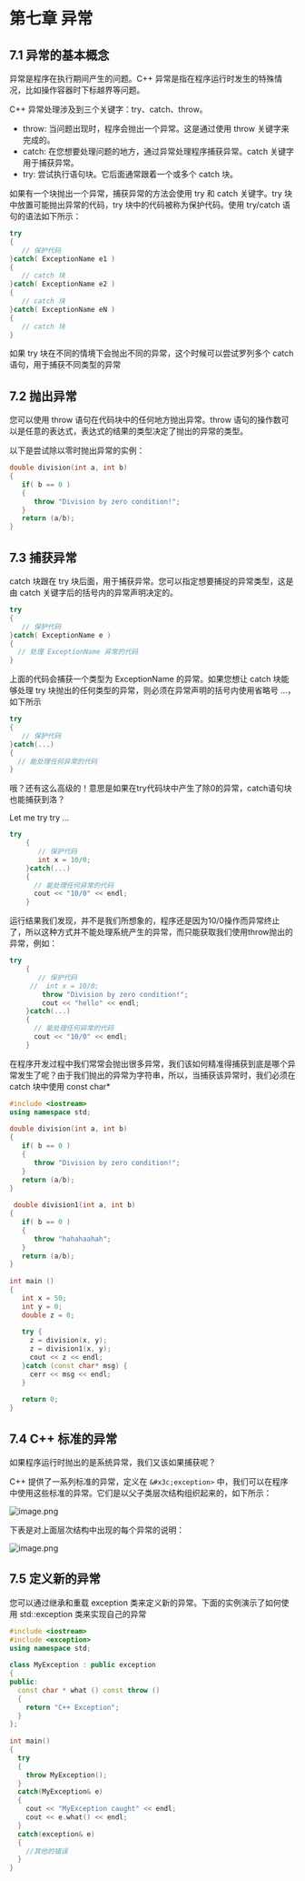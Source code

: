 # 第七章 异常

## 7.1 异常的基本概念

异常是程序在执行期间产生的问题。C++ 异常是指在程序运行时发生的特殊情况，比如操作容器时下标越界等问题。

C++ 异常处理涉及到三个关键字：try、catch、throw。

* throw: 当问题出现时，程序会抛出一个异常。这是通过使用 throw 关键字来完成的。
* catch: 在您想要处理问题的地方，通过异常处理程序捕获异常。catch 关键字用于捕获异常。
* try: 尝试执行语句块。它后面通常跟着一个或多个 catch 块。

如果有一个块抛出一个异常，捕获异常的方法会使用 try 和 catch 关键字。try 块中放置可能抛出异常的代码，try 块中的代码被称为保护代码。使用 try/catch 语句的语法如下所示：

```cpp
try
{
   // 保护代码
}catch( ExceptionName e1 )
{
   // catch 块
}catch( ExceptionName e2 )
{
   // catch 块
}catch( ExceptionName eN )
{
   // catch 块
}
```

如果 try 块在不同的情境下会抛出不同的异常，这个时候可以尝试罗列多个 catch 语句，用于捕获不同类型的异常

## 7.2  抛出异常

您可以使用 throw 语句在代码块中的任何地方抛出异常。throw 语句的操作数可以是任意的表达式，表达式的结果的类型决定了抛出的异常的类型。

以下是尝试除以零时抛出异常的实例：

```cpp
double division(int a, int b)
{
   if( b == 0 )
   {
      throw "Division by zero condition!";
   }
   return (a/b);
}  
```

## 7.3 捕获异常

catch 块跟在 try 块后面，用于捕获异常。您可以指定想要捕捉的异常类型，这是由 catch 关键字后的括号内的异常声明决定的。

```cpp
try
{
   // 保护代码
}catch( ExceptionName e )
{
  // 处理 ExceptionName 异常的代码
}
```

上面的代码会捕获一个类型为 ExceptionName 的异常。如果您想让 catch 块能够处理 try 块抛出的任何类型的异常，则必须在异常声明的括号内使用省略号 ...，如下所示

```cpp
try
{
   // 保护代码
}catch(...)
{
  // 能处理任何异常的代码
}
```

哦？还有这么高级的！意思是如果在try代码块中产生了除0的异常，catch语句块也能捕获到洛？

Let me try try ...

```cpp
try
	{
	   // 保护代码
	   int x = 10/0;
	}catch(...)
	{
	  // 能处理任何异常的代码
	  cout << "10/0" << endl;
	}
```

运行结果我们发现，并不是我们所想象的，程序还是因为10/0操作而异常终止了，所以这种方式并不能处理系统产生的异常，而只能获取我们使用throw抛出的异常，例如：

```cpp
try
	{
	   // 保护代码
	 //  int x = 10/0;
	 	throw "Division by zero condition!";
	 	cout << "hello" << endl;
	}catch(...)
	{
	  // 能处理任何异常的代码
	  cout << "10/0" << endl;
	}
```

在程序开发过程中我们常常会抛出很多异常，我们该如何精准得捕获到底是哪个异常发生了呢？由于我们抛出的异常为字符串，所以，当捕获该异常时，我们必须在 catch 块中使用 const char*

```cpp
#include <iostream>
using namespace std;
 
double division(int a, int b)
{
   if( b == 0 )
   {
      throw "Division by zero condition!";
   }
   return (a/b);
}
 
 double division1(int a, int b)
{
   if( b == 0 )
   {
      throw "hahahaahah";
   }
   return (a/b);
}
 
int main ()
{
   int x = 50;
   int y = 0;
   double z = 0;
 
   try {
     z = division(x, y);
     z = division1(x, y);
     cout << z << endl;
   }catch (const char* msg) {
     cerr << msg << endl;
   }
 
   return 0;
}
```

## 7.4 C++ 标准的异常

如果程序运行时抛出的是系统异常，我们又该如果捕获呢？

C++ 提供了一系列标准的异常，定义在 `&#x3c;exception>` 中，我们可以在程序中使用这些标准的异常。它们是以父子类层次结构组织起来的，如下所示：

![image.png](http://jutibolg.oss-cn-shenzhen.aliyuncs.com/402/1629186263000/8a2d2af526224d749b8ec124a3d4e840.png)

下表是对上面层次结构中出现的每个异常的说明：

![image.png](https://fynotefile.oss-cn-zhangjiakou.aliyuncs.com/fynote/402/1629186263000/199e2ca4b9444d9083c11ce85a088f49.png)

## 7.5 定义新的异常

您可以通过继承和重载 exception 类来定义新的异常。下面的实例演示了如何使用 std::exception 类来实现自己的异常

```cpp
#include <iostream>
#include <exception>
using namespace std;
 
class MyException : public exception
{
public:
  const char * what () const throw ()
  {
    return "C++ Exception";
  }
};
 
int main()
{
  try
  {
    throw MyException();
  }
  catch(MyException& e)
  {
    cout << "MyException caught" << endl;
    cout << e.what() << endl;
  }
  catch(exception& e)
  {
    //其他的错误
  }
}
```
